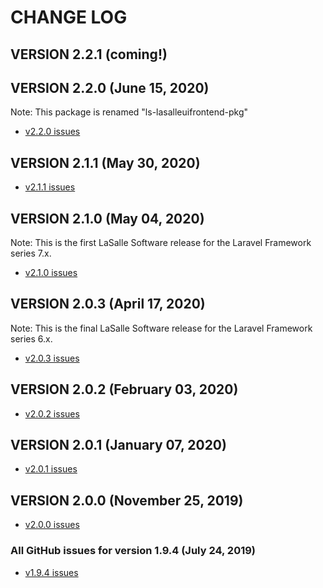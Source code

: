 # CHANGE LOG

## VERSION 2.2.1 (coming!)

## VERSION 2.2.0 (June 15, 2020)
Note: This package is renamed "ls-lasalleuifrontend-pkg"
* [v2.2.0 issues](https://github.com/LaSalleSoftware/ls-lasalleuifrontend-pkg/milestone/7?closed=1)

## VERSION 2.1.1 (May 30, 2020)
* [v2.1.1 issues](https://github.com/LaSalleSoftware/ls-lasalleui-pkg/milestone/6?closed=1)

## VERSION 2.1.0 (May 04, 2020)
Note: This is the first LaSalle Software release for the Laravel Framework series 7.x.
* [v2.1.0 issues](https://github.com/LaSalleSoftware/ls-lasalleui-pkg/milestone/5?closed=1)

## VERSION 2.0.3 (April 17, 2020)
Note: This is the final LaSalle Software release for the Laravel Framework series 6.x.
* [v2.0.3 issues](https://github.com/LaSalleSoftware/ls-lasalleui-pkg/milestone/48closed=1)

## VERSION 2.0.2 (February 03, 2020)
* [v2.0.2 issues](https://github.com/LaSalleSoftware/ls-lasalleui-pkg/milestone/4?closed=1)

## VERSION 2.0.1 (January 07, 2020)
* [v2.0.1 issues](https://github.com/LaSalleSoftware/ls-lasalleui-pkg/milestone/3?closed=1)

## VERSION 2.0.0 (November 25, 2019)
* [v2.0.0 issues](https://github.com/LaSalleSoftware/ls-lasalleui-pkg/milestone/2?closed=1)

### All GitHub issues for version 1.9.4 (July 24, 2019)
* [v1.9.4 issues](https://github.com/LaSalleSoftware/ls-lasalleui-pkg/milestone/1?closed=1)
